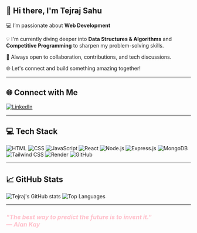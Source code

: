 ## 👋 Hi there, I'm Tejraj Sahu

💻 I’m passionate about **Web Development**

💡 I'm currently diving deeper into **Data Structures & Algorithms** and **Competitive Programming** to sharpen my problem-solving skills.
 
🤝 Always open to collaboration, contributions, and tech discussions.

🌐 Let's connect and build something amazing together!

---

## 🌐 Connect with Me

[![LinkedIn](https://img.shields.io/badge/LinkedIn-blue?logo=linkedin&logoColor=white&style=for-the-badge)](https://www.linkedin.com/in/tejraj-sahu-486a40302/)

---

## 💻 Tech Stack

![HTML](https://img.shields.io/badge/HTML-E34F26?style=for-the-badge&logo=html5&logoColor=white)
![CSS](https://img.shields.io/badge/CSS-1572B6?style=for-the-badge&logo=css3&logoColor=white)
![JavaScript](https://img.shields.io/badge/JavaScript-F7DF1E?style=for-the-badge&logo=javascript&logoColor=black)
![React](https://img.shields.io/badge/React-61DAFB?style=for-the-badge&logo=react&logoColor=black)
![Node.js](https://img.shields.io/badge/Node.js-339933?style=for-the-badge&logo=node.js&logoColor=white)
![Express.js](https://img.shields.io/badge/Express.js-000000?style=for-the-badge&logo=express&logoColor=white)
![MongoDB](https://img.shields.io/badge/MongoDB-47A248?style=for-the-badge&logo=mongodb&logoColor=white)
![Tailwind CSS](https://img.shields.io/badge/Tailwind_CSS-38B2AC?style=for-the-badge&logo=tailwind-css&logoColor=white)
![Render](https://img.shields.io/badge/Render-000000?style=for-the-badge&logo=render&logoColor=white)
![GitHub](https://img.shields.io/badge/GitHub-181717?style=for-the-badge&logo=github&logoColor=white)

---

## 📈 GitHub Stats

![Tejraj's GitHub stats](https://github-readme-stats.vercel.app/api?username=Tejraj2004&show_icons=true&theme=radical)
![Top Languages](https://github-readme-stats.vercel.app/api/top-langs/?username=Tejraj2004&layout=compact&theme=radical)

---

<h3 style="color:pink;"><em>"The best way to predict the future is to invent it."<br>— Alan Kay</em></h3>




